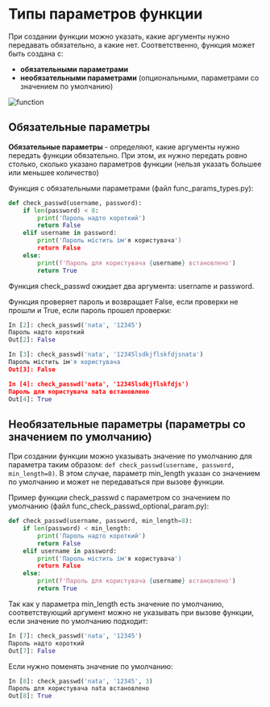 # Типы параметров функции

При создании функции можно указать, какие аргументы нужно передавать
обязательно, а какие нет. Соответственно, функция может быть создана с:

* **обязательными параметрами**
* **необязательными параметрами** (опциональными, параметрами со значением по умолчанию)

![function](https://pyneng.io/assets/images/09_function_params.png)

## Обязательные параметры

**Обязательные параметры** - определяют, какие аргументы нужно передать
функции обязательно. При этом, их нужно передать ровно столько, сколько
указано параметров функции (нельзя указать большее или меньшее
количество)

Функция с обязательными параметрами (файл func\_params\_types.py):

```python
def check_passwd(username, password):
    if len(password) < 8:
        print('Пароль надто короткий')
        return False
    elif username in password:
        print('Пароль містить ім'я користувача')
        return False
    else:
        print(f'Пароль для користувача {username} встановлено')
        return True
```


Функция check_passwd ожидает два аргумента: username и password.

Функция проверяет пароль и возвращает False, если проверки не прошли и
True, если пароль прошел проверки:

```python
In [2]: check_passwd('nata', '12345')
Пароль надто короткий
Out[2]: False

In [3]: check_passwd('nata', '12345lsdkjflskfdjsnata')
Пароль містить ім'я користувача
Out[3]: False

In [4]: check_passwd('nata', '12345lsdkjflskfdjs')
Пароль для користувача nata встановлено
Out[4]: True
```


## Необязательные параметры (параметры со значением по умолчанию)

При создании функции можно указывать значение по умолчанию для параметра таким образом:
``def check_passwd(username, password, min_length=8)``. В этом случае, параметр min_length
указан со значением по умолчанию и может не передаваться при вызове функции.


Пример функции check_passwd с параметром со значением по умолчанию (файл func_check_passwd_optional_param.py):

```python
def check_passwd(username, password, min_length=8):
    if len(password) < min_length:
        print('Пароль надто короткий')
        return False
    elif username in password:
        print('Пароль містить ім'я користувача')
        return False
    else:
        print(f'Пароль для користувача {username} встановлено')
        return True
```

Так как у параметра min_length есть значение по умолчанию, соответствующий аргумент
можно не указывать при вызове функции, если значение по умолчанию подходит:

```python
In [7]: check_passwd('nata', '12345')
Пароль надто короткий
Out[7]: False
```


Если нужно поменять значение по умолчанию:

```python
In [8]: check_passwd('nata', '12345', 3)
Пароль для користувача nata встановлено
Out[8]: True
```
